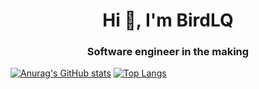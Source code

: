 <h1 align="center">Hi 👋, I'm BirdLQ</h1>
<h3 align="center">Software engineer in the making</h3>

[![Anurag's GitHub stats](https://github-readme-stats.vercel.app/api?username=BirdLQ&hide=prs,issues,contribs&show_icons=true&theme=vue-dark)](https://github.com/anuraghazra/github-readme-stats)
[![Top Langs](https://github-readme-stats.vercel.app/api/top-langs/?username=BirdLQ&theme=vue-dark&layout=compact)](https://github.com/anuraghazra/github-readme-stats)


